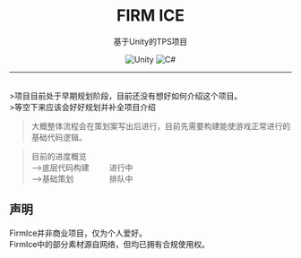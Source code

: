<div align = "center">

<h1>FIRM ICE</h1>
基于Unity的TPS项目

![Unity](https://img.shields.io/badge/Unity-000000.svg?style=flat-square&logo=unity&logoColor=white)
![C#](https://img.shields.io/badge/C%20Sharp-512BD4.svg?style=flat-square&logo=csharp&logoColor=white)
</div>

---
<br>
>项目目前处于早期规划阶段，目前还没有想好如何介绍这个项目。<br>
>等空下来应该会好好规划并补全项目介绍

>大概整体流程会在策划案写出后进行，目前先需要构建能使游戏正常进行的基础代码逻辑。

>目前的进度概览<br>
-->底层代码构建 &emsp;&emsp; 进行中<br>
-->基础策划&emsp;&emsp;&emsp;&emsp;&nbsp; 排队中  
                

## 声明
FirmIce并非商业项目，仅为个人爱好。<br>
FirmIce中的部分素材源自网络，但均已拥有合规使用权。
